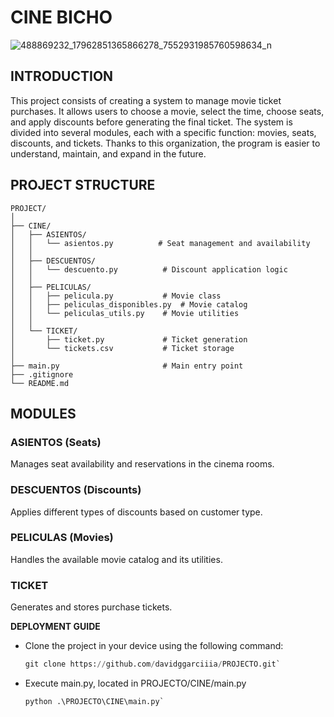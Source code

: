 # CINE BICHO

![488869232_17962851365866278_7552931985760598634_n](https://github.com/user-attachments/assets/7f4a8038-8789-4159-9fbc-08586f03a8ef)

## INTRODUCTION

This project consists of creating a system to manage movie ticket purchases. It allows users to choose a movie, select the time, choose seats, and apply discounts before generating the final ticket.
The system is divided into several modules, each with a specific function: movies, seats, discounts, and tickets. Thanks to this organization, the program is easier to understand, maintain, and expand in the future.

## PROJECT STRUCTURE
```
PROJECT/
│
├── CINE/
│   ├── ASIENTOS/
│   │   └── asientos.py          # Seat management and availability
│   │
│   ├── DESCUENTOS/
│   │   └── descuento.py          # Discount application logic
│   │
│   ├── PELICULAS/
│   │   ├── pelicula.py           # Movie class
│   │   ├── peliculas_disponibles.py  # Movie catalog
│   │   └── peliculas_utils.py    # Movie utilities
│   │
│   └── TICKET/
│       ├── ticket.py             # Ticket generation
│       └── tickets.csv           # Ticket storage
│
├── main.py                       # Main entry point
├── .gitignore
└── README.md
```

## MODULES

### ASIENTOS (Seats)
Manages seat availability and reservations in the cinema rooms.

### DESCUENTOS (Discounts)
Applies different types of discounts based on customer type.

### PELICULAS (Movies)
Handles the available movie catalog and its utilities.

### TICKET
Generates and stores purchase tickets.

**DEPLOYMENT GUIDE**
- Clone the project in your device using the following command:
  
  ```python
  git clone https://github.com/davidggarciiia/PROJECTO.git`

- Execute main.py, located in PROJECTO/CINE/main.py

  ```python
  python .\PROJECTO\CINE\main.py`

